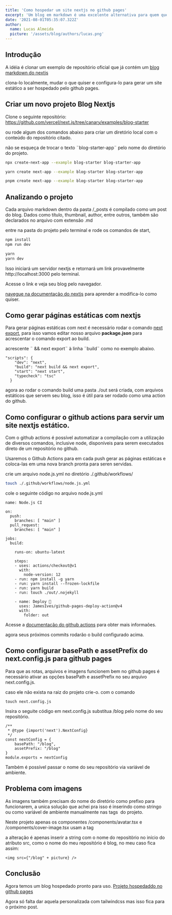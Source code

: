 ```yaml
---
title: 'Como hospedar um site nextjs no github pages'
excerpt: 'Um blog em markdown é uma excelente alternativa para quem quer escrever artigos via editor de códigos, no final deste artigo teremos um blog markdown em nextjs hospedado no github pages.'
date: '2021-08-01T05:35:07.322Z'
author:
  name: Lucas Almeida
  picture: '/assets/blog/authors/lucas.png'
---
```


## Introdução

A idéia é clonar um exemplo de repositório oficial que já contém um [blog markdown do nextjs](https://github.com/vercel/next.js/tree/canary/examples/blog-starter)

clona-lo localmente, mudar o que quiser e configura-lo para gerar um site estático a ser hospedado pelo github pages.

## Criar um novo projeto Blog Nextjs

Clone o seguinte repositório:
<https://github.com/vercel/next.js/tree/canary/examples/blog-starter>

ou rode algum dos comandos abaixo para criar um diretório local com o conteúdo do repositório citado.

não se esqueça de trocar o texto ¨blog-starter-app¨ pelo nome do diretório do projeto.

```bash
npx create-next-app --example blog-starter blog-starter-app
```

```bash
yarn create next-app --example blog-starter blog-starter-app
```

```bash
pnpm create next-app --example blog-starter blog-starter-app
```

## Analizando o projeto

Cada arquivo markdown dentro da pasta /_posts é compilado como um post do blog. Dados como título, thumbnail, author, entre outros, também são declarados no arquivo com extensão .md

entre na pasta do projeto pelo terminal e rode os comandos de start, 

```bash
npm install
npm run dev
```

```bash
yarn
yarn dev
```
Isso iniciará um servidor nextjs e retornará um link provavelmente http://localhost:3000 pelo terminal.

Acesse o link e veja seu blog pelo navegador.

[navegue na documentação do nextjs](https://nextjs.org/docs) para aprender a modifica-lo como quiser.


## Como gerar páginas estáticas com nextjs

Para gerar páginas estáticas com next é necessário rodar o comando [next export](https://nextjs.org/docs/advanced-features/static-html-export), para isso vamos editar nosso arquivo **package.json** para acrescentar o comando export ao build.

acrescente ¨ && next export¨ à linha ¨build¨ como no exemplo abaixo. 
```
"scripts": {
    "dev": "next",
    "build": "next build && next export",
    "start": "next start",
    "typecheck": "tsc"
  }
```
agora ao rodar o comando build uma pasta ./out será criada, com arquivos estáticos que servem seu blog, isso é útil para ser rodado como uma action do github.

## Como configurar o github actions para servir um site nextjs estático.

Com o github actions é possível automatizar a compilação com a utilização de  diversos comandos, inclusive node, disponíveis para serem executados direto de um repositório no github.

Usaremos o Github Actions para em cada push gerar as páginas estáticas e coloca-las em uma nova branch pronta para seren servidas.

crie um arquivo node.js.yml no diretório ./.github/workflows/
```bash
touch ./.github/workflows/node.js.yml
```
cole o seguinte código no arquivo node.js.yml
```
name: Node.js CI

on:
  push:
    branches: [ "main" ]
  pull_request:
    branches: [ "main" ]

jobs:
  build:

    runs-on: ubuntu-latest

    steps:
    - uses: actions/checkout@v1
      with:
        node-version: 12
    - run: npm install -g yarn
    - run: yarn install --frozen-lockfile
    - run: yarn build
    - run: touch ./out/.nojekyll

    - name: Deploy 🚀
      uses: JamesIves/github-pages-deploy-action@v4
      with:
        folder: out
```
Acesse a [documentação  do github actions](https://docs.github.com/pt/actions/learn-github-actions/understanding-github-actions) para obter mais informaões.

agora seus próximos commits rodarão o build configurado acima.

## Como configurar basePath e assetPrefix do next.config.js para github pages

Para que as rotas, arquivos e imagens funcionem bem no github pages é necessário ativar as opções basePath e assetPrefix no seu arquivo next.config.js.

caso ele não exista na raiz do projeto crie-o. com o comando 
```
touch next.config.js 
```

Insira o seguite código em next.config.js substitua /blog pelo nome do seu repositório.
```
/**
 * @type {import('next').NextConfig}
 */
const nextConfig = {
    basePath: "/blog",
    assetPrefix: "/blog"
}
module.exports = nextConfig
```
Também é possível passar o nome do seu repositório via variável de ambiente.

## Problema com imagens
As imagens também precisam do nome do diretório como prefixo para funcionarem, a unica solução que achei pra isso é inserindo como stringo ou como variável de ambiente manualmente nas tags <img> do projeto.

Neste projeto apenas os componentes /components/avatar.tsx e /components/cover-image.tsx usam a tag <img>

a alteração é apenas inserir a string com o nome do repositörio no início do atributo src, como o nome do meu repositório é blog, no meu caso fica assim:
```
<img src={"/blog" + picture} />
```
## Conclusão

Agora temos um blog hospedado pronto para uso.
[Projeto hospedaddo no github pages](https://lucasalmeida-ux.github.io/blog/)

Agora só falta dar aquela personalizada com tailwindcss mas isso fica para o próximo post.